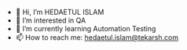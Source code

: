 - 👋 Hi, I’m HEDAETUL ISLAM
- 👀 I’m interested in QA
- 🌱 I’m currently learning Automation Testing
- 📫 How to reach me: hedaetul.islam@tekarsh.com
<!-- - 💞️ I’m looking to collaborate on ... -->

<!---
HEDAETUL-ISLAM/HEDAETUL-ISLAM is a ✨ special ✨ repository because its `README.md` (this file) appears on your GitHub profile.
You can click the Preview link to take a look at your changes.
--->
